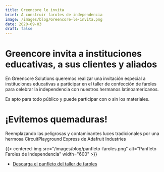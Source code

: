 ```yaml
---
title: Greencore le invita
brief: A construir faroles de independencia
image: /images/blog/Greencore-le-invita.png
date: 2020-09-03
draft: false
---
```


# Greencore invita a instituciones educativas, a sus clientes y aliados

En Greencore Solutions queremos realizar una invitación especial a instituciones educativas a participar en el taller de confección de faroles para celebrar la independencia con nuestros hermanos latinoamericanos.

Es apto para todo público y puede participar con o sin los materiales.

# ¡Evitemos quemaduras!

Reemplazando las peligrosas y contaminantes luces tradicionales por una hermosa CircuitPlayground Express de Adafruit Industries

{{< centered-img src="/images/blog/panfleto-faroles.png" alt="Panfleto Faroles de Independencia" width="600" >}}

* [Descarga el panfleto del taller de faroles](/images/blog/panfleto-faroles.png)
